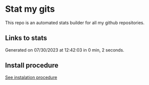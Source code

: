 # Stat my gits

This repo is an automated stats builder for all my github repositories.

## Links to stats


Generated on 07/30/2023 at 12:42:03 in 0 min, 2 seconds.

## Install procedure

[See instalation procedure](./src/install.md)
